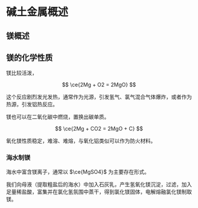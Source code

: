 # 碱土金属概述

## 镁概述

## 镁的化学性质

镁比较活泼，

$$
\ce{2Mg + O2 = 2MgO}
$$

这个反应剧烈发光发热，通常作为光源，引发氢气、氯气混合气体爆炸，或者作为热源，引发铝热反应。

镁也可以在二氧化碳中燃烧，置换出碳单质。

$$
\ce{2Mg + CO2 = 2MgO + C}
$$

氧化镁性质稳定，难溶、难熔，与氧化铝类似可以作为防火材料。

### 海水制镁

海水中富含镁离子，通常以 $\ce{MgSO4}$ 为主要存在形式。

我们向母液（提取粗盐后的海水）中加入石灰乳，产生氢氧化镁沉淀，过滤，加入足量稀盐酸，富集并在氯化氢氛围中蒸干，得到氯化镁固体，电解熔融氯化镁制取镁。
